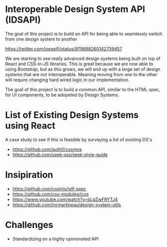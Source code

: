 # Interoperable Design System API (IDSAPI)
The goal of this project is to build an API for being able to seamlessly switch from one design system to another

https://twitter.com/joeseifi/status/979898260142739457

We are starting to see really advanced design systems being built on top of React and CSS-in-JS libraries. This is great because we are now able to using Bootstrap, but as this grows, we will end up with a large set of design systems that are not interoperable. Meaning moving from one to the other will require changing hard wired logic in our implementation.

The goal of this project is to build a common API, similar to the HTML spec, for UI components, to be adopeted by Design Systems.


# List of Existing Design Systems using React
A case study to see if this is feasible by surveying a list of existing DS's
- https://github.com/auth0/cosmos
- https://github.com/seek-oss/seek-style-guide

# Insipiration
- https://github.com/cssinjs/istf-spec
- https://github.com/css-modules/icss
- https://www.youtube.com/watch?v=bLgZwFRYTJ4
- https://github.com/mrmartineau/design-system-utils

# Challenges
- Standardizing on a highly opinionated API 
